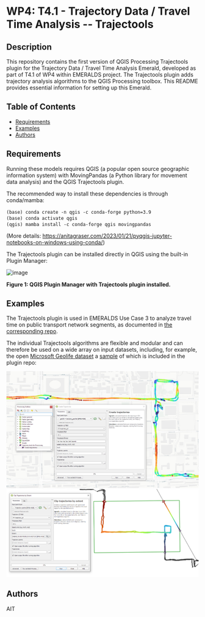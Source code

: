 # WP4: T4.1 - Trajectory Data / Travel Time Analysis -- Trajectools

## Description

This repository contains the first version of QGIS Processing Trajectools plugin for the Trajectory Data / Travel Time Analysis Emerald, developed as part of T4.1 of WP4 within EMERALDS project. 
The Trajectools plugin adds trajectory analysis algorithms to the QGIS Processing toolbox. 
This README provides essential information for setting up this Emerald.

## Table of Contents

* [Requirements](#requirements)
* [Examples](#examples)
* [Authors](#authors)



## Requirements
Running these models requires QGIS (a popular open source geographic information system) with MovingPandas (a Python library for movement data analysis) and the QGIS Trajectools plugin.

The recommended way to install these dependencies is through conda/mamba:

```
(base) conda create -n qgis -c conda-forge python=3.9 
(base) conda activate qgis
(qgis) mamba install -c conda-forge qgis movingpandas
```

(More details: https://anitagraser.com/2023/01/21/pyqgis-jupyter-notebooks-on-windows-using-conda/)

The Trajectools plugin can be installed directly in QGIS using the built-in Plugin Manager:

![image](https://github.com/emeralds-horizon/UC3-traveltime-analytics/assets/590385/9f6cdb53-f2b3-4f2f-82cf-923d3b61341f)

**Figure 1: QGIS Plugin Manager with Trajectools plugin installed.**


## Examples
The Trajectools plugin is used in EMERALDS Use Case 3 to analyze travel time on public transport network segments, as documented in [the corresponding repo](https://github.com/emeralds-horizon/UC3-traveltime-analytics).

The individual Trajectools algorithms are flexible and modular and can therefore be used on a wide array on input datasets, including, for example, the open [Microsoft Geolife dataset](http://research.microsoft.com/en-us/downloads/b16d359d-d164-469e-9fd4-daa38f2b2e13/) a [sample](https://github.com/emeralds-horizon/trajectools-qgis/tree/main/sample_data) of which is included in the plugin repo:

![Trajectools screenshot](screenshots/trajectools.PNG)
![Trajectools clipping screenshot](screenshots/trajectools2.PNG)


## Authors
AIT

